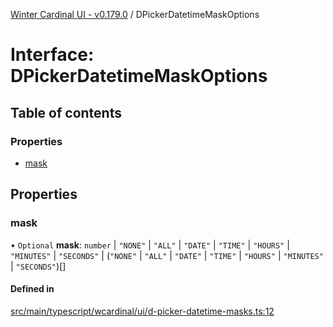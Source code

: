 [Winter Cardinal UI - v0.179.0](../index.md) / DPickerDatetimeMaskOptions

# Interface: DPickerDatetimeMaskOptions

## Table of contents

### Properties

- [mask](DPickerDatetimeMaskOptions.md#mask)

## Properties

### mask

• `Optional` **mask**: `number` \| ``"NONE"`` \| ``"ALL"`` \| ``"DATE"`` \| ``"TIME"`` \| ``"HOURS"`` \| ``"MINUTES"`` \| ``"SECONDS"`` \| (``"NONE"`` \| ``"ALL"`` \| ``"DATE"`` \| ``"TIME"`` \| ``"HOURS"`` \| ``"MINUTES"`` \| ``"SECONDS"``)[]

#### Defined in

[src/main/typescript/wcardinal/ui/d-picker-datetime-masks.ts:12](https://github.com/winter-cardinal/winter-cardinal-ui/blob/v0.179.0/src/main/typescript/wcardinal/ui/d-picker-datetime-masks.ts#L12)
